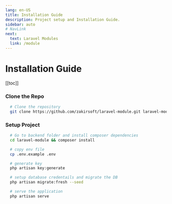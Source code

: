 ```yaml
---
lang: en-US
title: Installation Guide
description: Project setup and Installation Guide. 
sidebar: auto
# NavLink
next:
  text: Laravel Modules
  link: /module
---
```


# Installation Guide
[[toc]]

### Clone the Repo
```bash
  # Clone the repository
  git clone https://github.com/zakirsoft/laravel-module.git laravel-module
```

### Setup Project
```bash
  # Go to backend folder and install composer dependencies
  cd laravel-module && composer install

  # copy env file
  cp .env.example .env

  # generate key
  php artisan key:generate

  # setup database credentails and migrate the DB
  php artisan migrate:fresh --seed

  # serve the application
  php artisan serve
```


